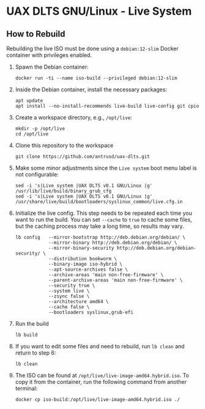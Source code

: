 # UAX DLTS GNU/Linux - Live System

## How to Rebuild

Rebuilding the live ISO must be done using a `debian:12-slim` Docker container with privileges enabled.

1. Spawn the Debian container:

    ```
    docker run -ti --name iso-build --privileged debian:12-slim
    ```

2. Inside the Debian container, install the necessary packages:

    ```
    apt update
    apt install --no-install-recommends live-build live-config git cpio
    ```

3. Create a workspace directory, e.g., `/opt/live`:

    ```
    mkdir -p /opt/live
    cd /opt/live
    ```

4. Clone this repository to the workspace

    ```
    git clone https://github.com/antrusd/uax-dlts.git
    ```

5. Make some minor adjustments since the `Live system` boot menu label is not configurable:

    ```
    sed -i 's|Live system |UAX DLTS v0.1 GNU/Linux |g' /usr/lib/live/build/binary_grub_cfg
    sed -i 's|Live system |UAX DLTS v0.1 GNU/Linux |g' /usr/share/live/build/bootloaders/syslinux_common/live.cfg.in
    ```

6. Initialize the live config. This step needs to be repeated each time you want to run the build. You can set `--cache` to `true` to cache some files, but the caching process may take a long time, so results may vary.

    ```
    lb config   --mirror-bootstrap http://deb.debian.org/debian/ \
                --mirror-binary http://deb.debian.org/debian/ \
                --mirror-binary-security http://deb.debian.org/debian-security/ \
                --distribution bookworm \
                --binary-image iso-hybrid \
                --apt-source-archives false \
                --archive-areas 'main non-free-firmware' \
                --parent-archive-areas 'main non-free-firmware' \
                --security true \
                --system live \
                --zsync false \
                --architecture amd64 \
                --cache false \
                --bootloaders syslinux,grub-efi
    ```

7. Run the build

    ```
    lb build
    ```

8. If you want to edit some files and need to rebuild, run `lb clean` and return to step 6:

    ```
    lb clean
    ```

9. The ISO can be found at `/opt/live/live-image-amd64.hybrid.iso`. To copy it from the container, run the following command from another terminal:

    ```
    docker cp iso-build:/opt/live/live-image-amd64.hybrid.iso ./
    ```
